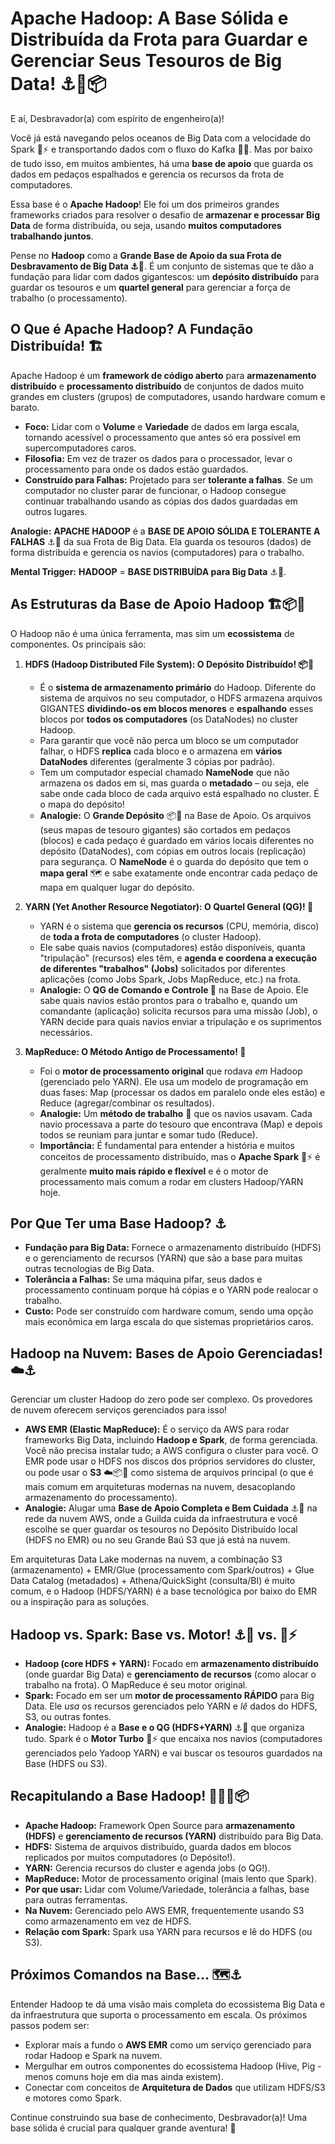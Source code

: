 # Apache Hadoop: A Base Sólida e Distribuída da Frota para Guardar e Gerenciar Seus Tesouros de Big Data! ⚓🧱📦

E aí, Desbravador(a) com espírito de engenheiro(a)!

Você já está navegando pelos oceanos de Big Data com a velocidade do Spark 🚢⚡ e transportando dados com o fluxo do Kafka 🌊🚤. Mas por baixo de tudo isso, em muitos ambientes, há uma **base de apoio** que guarda os dados em pedaços espalhados e gerencia os recursos da frota de computadores.

Essa base é o **Apache Hadoop**! Ele foi um dos primeiros grandes frameworks criados para resolver o desafio de **armazenar e processar Big Data** de forma distribuída, ou seja, usando **muitos computadores trabalhando juntos**.

Pense no **Hadoop** como a **Grande Base de Apoio da sua Frota de Desbravamento de Big Data ⚓🧱**. É um conjunto de sistemas que te dão a fundação para lidar com dados gigantescos: um **depósito distribuído** para guardar os tesouros e um **quartel general** para gerenciar a força de trabalho (o processamento).

## O Que é Apache Hadoop? A Fundação Distribuída! 🏗️

Apache Hadoop é um **framework de código aberto** para **armazenamento distribuído** e **processamento distribuído** de conjuntos de dados muito grandes em clusters (grupos) de computadores, usando hardware comum e barato.

* **Foco:** Lidar com o **Volume** e **Variedade** de dados em larga escala, tornando acessível o processamento que antes só era possível em supercomputadores caros.
* **Filosofia:** Em vez de trazer os dados para o processador, levar o processamento para onde os dados estão guardados.
* **Construído para Falhas:** Projetado para ser **tolerante a falhas**. Se um computador no cluster parar de funcionar, o Hadoop consegue continuar trabalhando usando as cópias dos dados guardadas em outros lugares.

**Analogie:** **APACHE HADOOP** é a **BASE DE APOIO SÓLIDA E TOLERANTE A FALHAS** ⚓🧱 da sua Frota de Big Data. Ela guarda os tesouros (dados) de forma distribuída e gerencia os navios (computadores) para o trabalho.

**Mental Trigger:** **HADOOP** = **BASE DISTRIBUÍDA para Big Data** ⚓🧱.

## As Estruturas da Base de Apoio Hadoop 🏗️📦🚦

O Hadoop não é uma única ferramenta, mas sim um **ecossistema** de componentes. Os principais são:

1.  **HDFS (Hadoop Distributed File System): O Depósito Distribuído! 📦🧱**
    * É o **sistema de armazenamento primário** do Hadoop. Diferente do sistema de arquivos no seu computador, o HDFS armazena arquivos GIGANTES **dividindo-os em blocos menores** e **espalhando** esses blocos por **todos os computadores** (os DataNodes) no cluster Hadoop.
    * Para garantir que você não perca um bloco se um computador falhar, o HDFS **replica** cada bloco e o armazena em **vários DataNodes** diferentes (geralmente 3 cópias por padrão).
    * Tem um computador especial chamado **NameNode** que não armazena os dados em si, mas guarda o **metadado** – ou seja, ele sabe onde cada bloco de cada arquivo está espalhado no cluster. É o mapa do depósito!
    * **Analogie:** O **Grande Depósito** 📦🧱 na Base de Apoio. Os arquivos (seus mapas de tesouro gigantes) são cortados em pedaços (blocos) e cada pedaço é guardado em vários locais diferentes no depósito (DataNodes), com cópias em outros locais (replicação) para segurança. O **NameNode** é o guarda do depósito que tem o **mapa geral** 🗺️ e sabe exatamente onde encontrar cada pedaço de mapa em qualquer lugar do depósito.

2.  **YARN (Yet Another Resource Negotiator): O Quartel General (QG)! 🚦**
    * YARN é o sistema que **gerencia os recursos** (CPU, memória, disco) de **toda a frota de computadores** (o cluster Hadoop).
    * Ele sabe quais navios (computadores) estão disponíveis, quanta "tripulação" (recursos) eles têm, e **agenda e coordena a execução de diferentes "trabalhos" (Jobs)** solicitados por diferentes aplicações (como Jobs Spark, Jobs MapReduce, etc.) na frota.
    * **Analogie:** O **QG de Comando e Controle 🚦** na Base de Apoio. Ele sabe quais navios estão prontos para o trabalho e, quando um comandante (aplicação) solicita recursos para uma missão (Job), o YARN decide para quais navios enviar a tripulação e os suprimentos necessários.

3.  **MapReduce: O Método Antigo de Processamento! 📜**
    * Foi o **motor de processamento original** que rodava *em* Hadoop (gerenciado pelo YARN). Ele usa um modelo de programação em duas fases: Map (processar os dados em paralelo onde eles estão) e Reduce (agregar/combinar os resultados).
    * **Analogie:** Um **método de trabalho** 📜 que os navios usavam. Cada navio processava a parte do tesouro que encontrava (Map) e depois todos se reuniam para juntar e somar tudo (Reduce).
    * **Importância:** É fundamental para entender a história e muitos conceitos de processamento distribuído, mas o **Apache Spark** 🚢⚡ é geralmente **muito mais rápido e flexível** e é o motor de processamento mais comum a rodar em clusters Hadoop/YARN hoje.

## Por Que Ter uma Base Hadoop? ⚓

* **Fundação para Big Data:** Fornece o armazenamento distribuído (HDFS) e o gerenciamento de recursos (YARN) que são a base para muitas outras tecnologias de Big Data.
* **Tolerância a Falhas:** Se uma máquina pifar, seus dados e processamento continuam porque há cópias e o YARN pode realocar o trabalho.
* **Custo:** Pode ser construído com hardware comum, sendo uma opção mais econômica em larga escala do que sistemas proprietários caros.

## Hadoop na Nuvem: Bases de Apoio Gerenciadas! ☁️⚓

Gerenciar um cluster Hadoop do zero pode ser complexo. Os provedores de nuvem oferecem serviços gerenciados para isso!

* **AWS EMR (Elastic MapReduce):** É o serviço da AWS para rodar frameworks Big Data, incluindo **Hadoop e Spark**, de forma gerenciada. Você não precisa instalar tudo; a AWS configura o cluster para você. O EMR pode usar o HDFS nos discos dos próprios servidores do cluster, ou pode usar o **S3** ☁️📦💎 como sistema de arquivos principal (o que é mais comum em arquiteturas modernas na nuvem, desacoplando armazenamento do processamento).
* **Analogie:** Alugar uma **Base de Apoio Completa e Bem Cuidada** ⚓🧱 na rede da nuvem AWS, onde a Guilda cuida da infraestrutura e você escolhe se quer guardar os tesouros no Depósito Distribuído local (HDFS no EMR) ou no seu Grande Baú S3 que já está na nuvem.

Em arquiteturas Data Lake modernas na nuvem, a combinação S3 (armazenamento) + EMR/Glue (processamento com Spark/outros) + Glue Data Catalog (metadados) + Athena/QuickSight (consulta/BI) é muito comum, e o Hadoop (HDFS/YARN) é a base tecnológica por baixo do EMR ou a inspiração para as soluções.

## Hadoop vs. Spark: Base vs. Motor! ⚓🧱 vs. 🚢⚡

* **Hadoop (core HDFS + YARN):** Focado em **armazenamento distribuído** (onde guardar Big Data) e **gerenciamento de recursos** (como alocar o trabalho na frota). O MapReduce é seu motor original.
* **Spark:** Focado em ser um **motor de processamento RÁPIDO** para Big Data. Ele *usa* os recursos gerenciados pelo YARN e *lê* dados do HDFS, S3, ou outras fontes.
* **Analogie:** Hadoop é a **Base e o QG (HDFS+YARN)** ⚓🧱 que organiza tudo. Spark é o **Motor Turbo** 🚢⚡ que encaixa nos navios (computadores gerenciados pelo Yadoop YARN) e vai buscar os tesouros guardados na Base (HDFS ou S3).

## Recapitulando a Base Hadoop! 🧠⚓🧱📦

* **Apache Hadoop:** Framework Open Source para **armazenamento (HDFS)** e **gerenciamento de recursos (YARN)** distribuído para Big Data.
* **HDFS:** Sistema de arquivos distribuído, guarda dados em blocos replicados por muitos computadores (o Depósito!).
* **YARN:** Gerencia recursos do cluster e agenda jobs (o QG!).
* **MapReduce:** Motor de processamento original (mais lento que Spark).
* **Por que usar:** Lidar com Volume/Variedade, tolerância a falhas, base para outras ferramentas.
* **Na Nuvem:** Gerenciado pelo AWS EMR, frequentemente usando S3 como armazenamento em vez de HDFS.
* **Relação com Spark:** Spark usa YARN para recursos e lê do HDFS (ou S3).

## Próximos Comandos na Base... 🗺️⚓

Entender Hadoop te dá uma visão mais completa do ecossistema Big Data e da infraestrutura que suporta o processamento em escala. Os próximos passos podem ser:

* Explorar mais a fundo o **AWS EMR** como um serviço gerenciado para rodar Hadoop e Spark na nuvem.
* Mergulhar em outros componentes do ecossistema Hadoop (Hive, Pig - menos comuns hoje em dia mas ainda existem).
* Conectar com conceitos de **Arquitetura de Dados** que utilizam HDFS/S3 e motores como Spark.

Continue construindo sua base de conhecimento, Desbravador(a)! Uma base sólida é crucial para qualquer grande aventura! 💪


